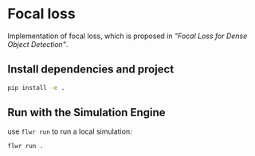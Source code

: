 # Focal loss

Implementation of focal loss, which is proposed in *"Focal Loss for Dense Object Detection"*.

## Install dependencies and project

```bash
pip install -e .
```

## Run with the Simulation Engine

use `flwr run` to run a local simulation:

```bash
flwr run .
```

